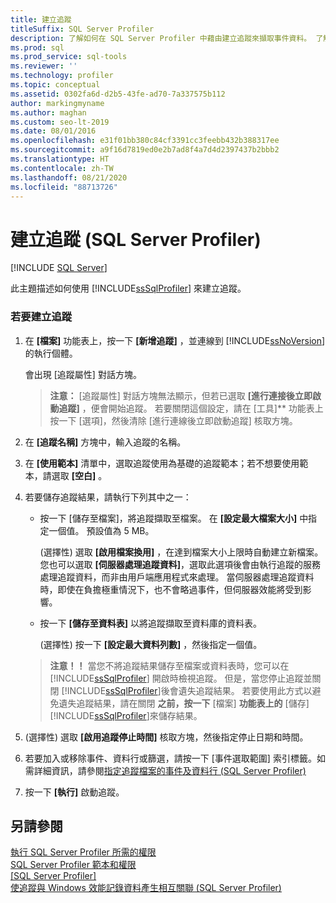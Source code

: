 ```yaml
---
title: 建立追蹤
titleSuffix: SQL Server Profiler
description: 了解如何在 SQL Server Profiler 中藉由建立追蹤來擷取事件資料。 了解可針對追蹤指定的各種選項。
ms.prod: sql
ms.prod_service: sql-tools
ms.reviewer: ''
ms.technology: profiler
ms.topic: conceptual
ms.assetid: 0302fa6d-d2b5-43fe-ad70-7a337575b112
author: markingmyname
ms.author: maghan
ms.custom: seo-lt-2019
ms.date: 08/01/2016
ms.openlocfilehash: e31f01bb380c84cf3391cc3feebb432b388317ee
ms.sourcegitcommit: a9f16d7819ed0e2b7ad8f4a7d4d2397437b2bbb2
ms.translationtype: HT
ms.contentlocale: zh-TW
ms.lasthandoff: 08/21/2020
ms.locfileid: "88713726"
---
```

# <a name="create-a-trace-sql-server-profiler"></a>建立追蹤 (SQL Server Profiler)

 [!INCLUDE [SQL Server](../../includes/applies-to-version/sqlserver.md)]

此主題描述如何使用 [!INCLUDE[ssSqlProfiler](../../includes/sssqlprofiler-md.md)] 來建立追蹤。  
  
### <a name="to-create-a-trace"></a>若要建立追蹤  
  
1.  在 **[檔案]** 功能表上，按一下 **[新增追蹤]** ，並連線到 [!INCLUDE[ssNoVersion](../../includes/ssnoversion-md.md)]的執行個體。  
  
     會出現 [追蹤屬性]  對話方塊。  
  
    > **注意：** [追蹤屬性] 對話方塊無法顯示，但若已選取 **[進行連接後立即啟動追蹤]** ，便會開始追蹤。 若要關閉這個設定，請在 [工具]** 功能表上按一下 [選項]，然後清除 [進行連線後立即啟動追蹤] 核取方塊。  
  
2.  在 **[追蹤名稱]** 方塊中，輸入追蹤的名稱。  
  
3.  在 **[使用範本]** 清單中，選取追蹤使用為基礎的追蹤範本；若不想要使用範本，請選取 **[空白]** 。  
  
4.  若要儲存追蹤結果，請執行下列其中之一：  
  
    -   按一下 [儲存至檔案]，將追蹤擷取至檔案。 在 **[設定最大檔案大小]** 中指定一個值。 預設值為 5 MB。  
  
         (選擇性) 選取 **[啟用檔案換用]** ，在達到檔案大小上限時自動建立新檔案。 您也可以選取 **[伺服器處理追蹤資料]**，選取此選項後會由執行追蹤的服務處理追蹤資料，而非由用戶端應用程式來處理。 當伺服器處理追蹤資料時，即使在負擔極重情況下，也不會略過事件，但伺服器效能將受到影響。  
  
    -   按一下 **[儲存至資料表]** 以將追蹤擷取至資料庫的資料表。  
  
         (選擇性) 按一下 **[設定最大資料列數]** ，然後指定一個值。  
  
    > **注意！！** 當您不將追蹤結果儲存至檔案或資料表時，您可以在 [!INCLUDE[ssSqlProfiler](../../includes/sssqlprofiler-md.md)] 開啟時檢視追蹤。 但是，當您停止追蹤並關閉 [!INCLUDE[ssSqlProfiler](../../includes/sssqlprofiler-md.md)]後會遺失追蹤結果。 若要使用此方式以避免遺失追蹤結果，請在關閉 **之前，按一下** [檔案] **功能表上的** [儲存] [!INCLUDE[ssSqlProfiler](../../includes/sssqlprofiler-md.md)]來儲存結果。  
  
5.  (選擇性) 選取 **[啟用追蹤停止時間]** 核取方塊，然後指定停止日期和時間。  
  
6.  若要加入或移除事件、資料行或篩選，請按一下 [事件選取範圍] 索引標籤。如需詳細資訊，請參閱[指定追蹤檔案的事件及資料行 &#40;SQL Server Profiler&#41;](../../tools/sql-server-profiler/specify-events-and-data-columns-for-a-trace-file-sql-server-profiler.md)  
  
7.  按一下 **[執行]** 啟動追蹤。  
  
## <a name="see-also"></a>另請參閱  
 [執行 SQL Server Profiler 所需的權限](../../tools/sql-server-profiler/permissions-required-to-run-sql-server-profiler.md)   
 [SQL Server Profiler 範本和權限](../../tools/sql-server-profiler/sql-server-profiler-templates-and-permissions.md)   
 [[SQL Server Profiler]](../../tools/sql-server-profiler/sql-server-profiler.md)   
 [使追蹤與 Windows 效能記錄資料產生相互關聯 &#40;SQL Server Profiler&#41;](./correlate-a-trace-with-windows-performance-log-data.md?view=sql-server-ver15)  
  

